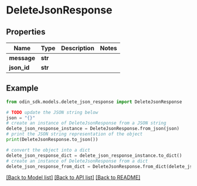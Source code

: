 # DeleteJsonResponse


## Properties

Name | Type | Description | Notes
------------ | ------------- | ------------- | -------------
**message** | **str** |  | 
**json_id** | **str** |  | 

## Example

```python
from odin_sdk.models.delete_json_response import DeleteJsonResponse

# TODO update the JSON string below
json = "{}"
# create an instance of DeleteJsonResponse from a JSON string
delete_json_response_instance = DeleteJsonResponse.from_json(json)
# print the JSON string representation of the object
print(DeleteJsonResponse.to_json())

# convert the object into a dict
delete_json_response_dict = delete_json_response_instance.to_dict()
# create an instance of DeleteJsonResponse from a dict
delete_json_response_from_dict = DeleteJsonResponse.from_dict(delete_json_response_dict)
```
[[Back to Model list]](../README.md#documentation-for-models) [[Back to API list]](../README.md#documentation-for-api-endpoints) [[Back to README]](../README.md)


